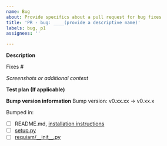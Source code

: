 ```yaml
---
name: Bug
about: Provide specifics about a pull request for bug fixes
title: 'PR - bug: ____(provide a descriptive name)'
labels: bug, p1
assignees: ''

---
```

<!-- IMPORTANT: Please do not create a PR without creating an issue first. -->

<!--Fields in **bold** are REQUIRED, fields in *italics* are OPTIONAL -->

**Description**
<!-- A clear and concise description of the problem the bug fix in this PR tries to solve -->

<!-- Add any linked issue(s) -->
Fixes #

*Screenshots or additional context*
<!-- Add any other context about the problem here and/or screenshots to help explain your problem. -->


**Test plan (If applicable)**
<!-- Explain how you tested this big-fix so that others can replicate it -->
<!--  Example: The exact commands you ran and their output, screenshots / videos if the pull request changes UI. -->

**Bump version information**
Bump version: v0.xx.xx -> v0.xx.x

Bumped in:
- [ ] README.md, [installation instructions](https://github.com/ualibraries/ReQUIAM#installation-instructions)
- [ ] [setup.py](https://github.com/ualibraries/ReQUIAM/blob/master/setup.py)
- [ ] [requiam/\_\_init\_\_.py](https://github.com/ualibraries/ReQUIAM/blob/master/requiam/__init__.py)
